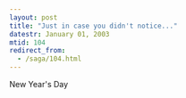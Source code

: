```yaml
---
layout: post
title: "Just in case you didn't notice..."
datestr: January 01, 2003
mtid: 104
redirect_from:
  - /saga/104.html
---
```


New Year's Day

